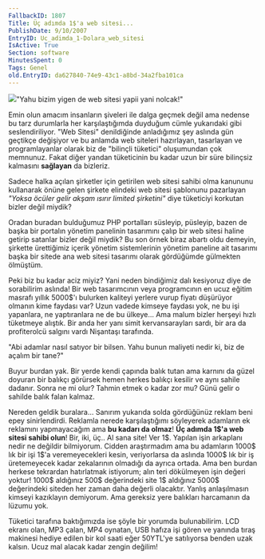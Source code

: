 ```yaml
---
FallbackID: 1807
Title: Üç adımda 1$'a web sitesi...
PublishDate: 9/10/2007
EntryID: Uc_adimda_1-Dolara_web_sitesi
IsActive: True
Section: software
MinutesSpent: 0
Tags: Genel
old.EntryID: da627840-74e9-43c1-a8bd-34a2fba101ca
---
```

![](http://cdn.daron.yondem.com/assets/1807/08102007_1.jpg)"Yahu bizim
yigen de web sitesi yapii yani nolcak!"

Emin olun amacım insanların şiveleri ile dalga geçmek değil ama nedense
bu tarz durumlarla her karşılaştığımda duyduğum cümle yukarıdaki gibi
seslendiriliyor. "Web Sitesi" denildiğinde anladığımız şey aslında gün
geçtikçe değişiyor ve bu anlamda web siteleri hazırlayan, tasarlayan ve
programlayanlar olarak biz de "bilinçli tüketici" oluşumundan çok
memnunuz. Fakat diğer yandan tüketicinin bu kadar uzun bir süre
bilinçsiz kalmasını **sağlayan** da bizleriz.

Sadece halka açılan şirketler için getirilen web sitesi sahibi olma
kanununu kullanarak önüne gelen şirkete elindeki web sitesi şablonunu
pazarlayan *"Yoksa öcüler gelir akşam ısırır limited şirketini"* diye
tüketiciyi korkutan bizler değil miydik?

Oradan buradan bulduğumuz PHP portalları süsleyip, püsleyip, bazen de
başka bir portalın yönetim panelinin tasarımını çalıp bir web sitesi
haline getirip satanlar bizler değil miydik? Bu son örnek biraz abartı
oldu demeyin, şirkette ürettiğimiz içerik yönetim sistemlerinin yönetim
paneline ait tasarımı başka bir sitede ana web sitesi tasarımı olarak
gördüğümde gülmekten ölmüştüm.

Peki biz bu kadar aciz miyiz? Yani neden bindiğimiz dalı kesiyoruz diye
de sorabilirim aslında! Bir web tasarımcının veya programcının en ucuz
eğitim masrafı yıllık 5000\$'ı bulurken kaliteyi yerlere vurup fiyatı
düşürüyor olmanın kime faydası var? Uzun vadede kimseye faydası yok, ne
bu işi yapanlara, ne yaptıranlara ne de bu ülkeye... Ama malum bizler
herşeyi hızlı tüketmeye alıştık. Bir anda her yanı simit kervansarayları
sardı, bir ara da profiterolcü salgını vardı Nişantaşı tarafında.

"Abi adamlar nasıl satıyor bir bilsen. Yahu bunun maliyeti nedir ki, biz
de açalım bir tane?"

Buyur burdan yak. Bir yerde kendi çapında balık tutan ama karnını da
güzel doyuran bir balıkçı görürsek hemen herkes balıkçı kesilir ve aynı
sahile dadanır. Sonra ne mi olur? Tahmin etmek o kadar zor mu? Günü
gelir o sahilde balık falan kalmaz.

Nereden geldik buralara... Sanırım yukarıda solda gördüğünüz reklam beni
epey sinirlendirdi. Reklamla nerede karşılaştığımı söyleyerek adamların
ek reklamını yapmayacağım ama **bu kadarı da olmaz**! **Üç adımda 1\$'a
web sitesi sahibi olun**! Bir, iki, üç.. Al sana site! Ver 1\$. Yapılan
işin arkaplanı nedir ne değildir bilmiyorum. Cidden araştırmadım ama bu
adamların 1000\$ lık bir işi 1\$'a veremeyecekleri kesin, veriyorlarsa
da aslında 1000\$ lık bir iş üretemeyecek kadar zekalarının olmadığı da
ayrıca ortada. Ama ben burdan herkese tekrardan hatırlatmak istiyorum;
alın teri dökülmeyen işin değeri yoktur! 1000\$ aldığınız 500\$
değerindeki site 1\$ aldığınız 5000\$ değerindeki siteden her zaman daha
değerli olacaktır. Yanlış anlaşılmasın kimseyi kazıklayın demiyorum. Ama
gereksiz yere balıkları harcamanın da lüzumu yok.

Tüketici tarafına baktığımızda ise şöyle bir yorumda bulunabilirim. LCD
ekranı olan, MP3 çalan, MP4 oynatan, USB hafıza işi gören ve yanında
tıraş makinesi hediye edilen bir kol saati eğer 50YTL'ye satılıyorsa
benden uzak kalsın. Ucuz mal alacak kadar zengin değilim!


